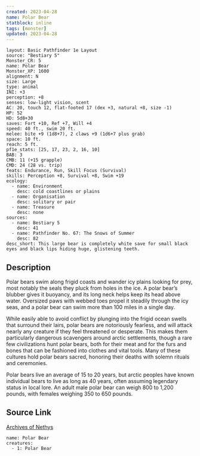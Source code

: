 ```yaml
---
created: 2023-04-28
name: Polar Bear
statblock: inline
tags: [monster]
updated: 2023-04-28
---
```

```statblock
layout: Basic Pathfinder 1e Layout
source: "Bestiary 5"
Monster_CR: 5
name: Polar Bear
Monster_XP: 1600
alignment: N
size: Large
type: animal
INI: +3
perception: +8
senses: low-light vision, scent
AC: 20, touch 12, flat-footed 17 (dex +3, natural +8, size -1)
HP: 52
HD: 5d8+30
saves: Fort +10, Ref +7, Will +4
speed: 40 ft., swim 20 ft.
melee: bite +9 (1d8+7), 2 claws +9 (1d6+7 plus grab)
space: 10 ft.
reach: 5 ft.
pf1e_stats: [25, 17, 23, 2, 16, 10]
BAB: 3
CMB: 11 (+15 grapple)
CMD: 24 (28 vs. trip)
feats: Endurance, Run, Skill Focus (Survival)
skills: Perception +8, Survival +8, Swim +19
ecology:
  - name: Environment
    desc: cold coastlines or plains
  - name: Organisation
    desc: solitary or pair
  - name: Treasure
    desc: none
sources:
  - name: Bestiary 5
    desc: 41
  - name: Pathfinder No. 67: The Snows of Summer
    desc: 82
desc_short: This large bear is completely white save for small black eyes and black lips hiding huge, glistening teeth.
```
## Description
Polar bears swim along frigid coasts and wander icy plains looking for prey, most notably the seals they pluck from holes in the ice. A polar bear’s blubber gives it buoyancy, and its long neck helps keep its head above water. Oversized paws with webbed toes propel it steadily through the icy seas, and a polar bear can swim more than 100 miles in a single day.

While easily able to avoid conflict by plunging into the frigid ocean swells that surround their lairs, polar bears are notoriously fearless, and will attack nearly any creature if they feel threatened or desperate. This makes them particularly dangerous scavengers around arctic settlements, though a rare few civilizations hunt polar bears, both for their meat and for the furs and bones that can be fashioned into clothes and vital tools. Many of these cultures hold polar bears sacred, honoring their deaths with solemn rituals and ceremonies.

Polar bears live an average of 15 to 20 years, but arctic peoples have known individual bears to live as long as 40 years, often assuming legendary status in local lore. An adult male polar bear can weigh 800 to 1,200 pounds, with females weighing 350 to 650 pounds.
## Source Link
[Archives of Nethys](https://aonprd.com/MonsterDisplay.aspx?ItemName=Polar%20Bear)
```encounter-table
name: Polar Bear
creatures:
  - 1: Polar Bear
```
